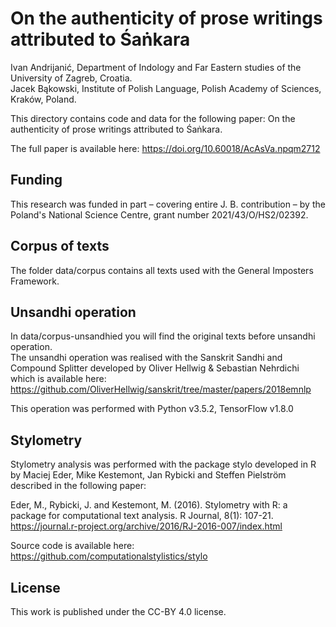 # On the authenticity of prose writings attributed to Śaṅkara 

Ivan Andrijanić, Department of Indology and Far Eastern studies of the University of Zagreb, Croatia.<br />
Jacek Bąkowski, Institute of Polish Language, Polish Academy of Sciences, Kraków, Poland.<br />

This directory contains code and data for the following paper:
On the authenticity of prose writings attributed to Śaṅkara.

The full paper is available here: https://doi.org/10.60018/AcAsVa.npqm2712

## Funding
This research was funded in part – covering entire J. B. contribution – by the Poland's National Science Centre, grant number 2021/43/O/HS2/02392.

## Corpus of texts
The folder data/corpus contains all texts used with the General Imposters Framework.

## Unsandhi operation
In data/corpus-unsandhied you will find the original texts before unsandhi operation.<br />
The unsandhi operation was realised with the Sanskrit Sandhi and Compound Splitter developed by Oliver Hellwig & Sebastian Nehrdichi which is available here: https://github.com/OliverHellwig/sanskrit/tree/master/papers/2018emnlp <br />

This operation was performed with Python v3.5.2, TensorFlow v1.8.0

## Stylometry
Stylometry analysis was performed with the package stylo developed in R by Maciej Eder, Mike Kestemont, Jan Rybicki and Steffen Pielström described in the following paper:

Eder, M., Rybicki, J. and Kestemont, M. (2016). Stylometry with R: a package for computational text analysis. R Journal, 8(1): 107-21. https://journal.r-project.org/archive/2016/RJ-2016-007/index.html

Source code is available here: https://github.com/computationalstylistics/stylo

## License
This work is published under the CC-BY 4.0 license.
